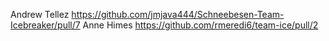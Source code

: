 Andrew Tellez https://github.com/jmjava444/Schneebesen-Team-Icebreaker/pull/7
Anne Himes https://github.com/rmeredi6/team-ice/pull/2
